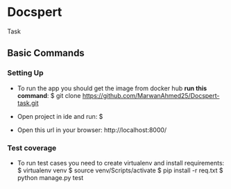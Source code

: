 # Docspert

Task


## Basic Commands

### Setting Up

- To run the app you should get the image from docker hub **run this command**:
      $ git clone https://github.com/MarwanAhmed25/Docspert-task.git
- Open project in ide and run:
      $ 


- Open this url in your browser:
      http://localhost:8000/

### Test coverage

- To run test cases you need to create virtualenv and install requirements:
      $ virtualenv venv
      $ source venv/Scripts/activate
      $ pip install -r req.txt
      $ python manage.py test
